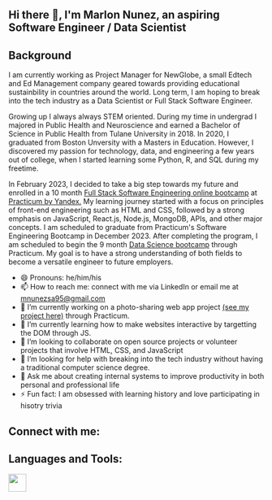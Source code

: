 ## Hi there 👋, I'm Marlon Nunez, an aspiring Software Engineer / Data Scientist

## Background 
I am currently working as Project Manager for NewGlobe, a small Edtech and Ed Management company geared towards providing educational sustainbility in countries around the world. Long term, I am hoping to break into the tech industry as a Data Scientist or Full Stack Software Engineer.

Growing up I always always STEM oriented. During my time in undergrad I majored in Public Health and Neuroscience and earned a Bachelor of Science in Public Health from Tulane University in 2018. In 2020, I graduated from Boston Unversity with a Masters in Education. However, I discovered my passion for technology, data, and engineering a few years out of college, when I started learning some Python, R, and SQL during my freetime. 

In February 2023, I decided to take a big step towards my future and enrolled in a 10 month [Full Stack Software Engineering online bootcamp](https://practicum.com/software-engineer/?form_position=%2F&gaid=940678093.1681249137) at [Practicum by Yandex.](https://practicum.com/) My learning journey started with a focus on principles of front-end engineering such as HTML and CSS, followed by a strong emphasis on JavaScript, React.js, Node.js, MongoDB, APIs, and other major concepts. I am scheduled to graduate from Practicum's Software Engineering Bootcamp in December 2023. After completing the program, I am scheduled to begin the 9 month [Data Science bootcamp](https://practicum.com/data-science/?form_position=%2Fsoftware-engineer%2F&gaid=940678093.1681249137) through Practicum. My goal is to have a strong understanding of both fields to become a versatile engineer to future employers.

- 😄 Pronouns: he/him/his
- 📫 How to reach me: connect with me via LinkedIn or email me at mnunezsa95@gmail.com
- 🔭 I’m currently working on a photo-sharing web app project [(see my project here)](https://mnunezsa95.github.io/se_project_aroundtheus/) through Practicum.
- 🌱 I’m currently learning how to make websites interactive by targetting the DOM through JS.
- 👯 I’m looking to collaborate on open source projects or volunteer projects that involve HTML, CSS, and JavaScript
- 🤔 I’m looking for help with breaking into the tech industry without having a traditional computer science degree.
- 💬 Ask me about creating internal systems to improve productivity in both personal and professional life
- ⚡ Fun fact: I am obsessed with learning history and love participating in hisotry trivia

## Connect with me:

## Languages and Tools:
[<img src="https://play-lh.googleusercontent.com/RslBy1o2NEBYUdRjQtUqLbN-ZM2hpks1mHPMiHMrpAuLqxeBPcFSAjo65nQHbTA53YYn" style="height: 35px" style="width: 35px">](https://developer.mozilla.org/en-US/docs/Web/HTML)

